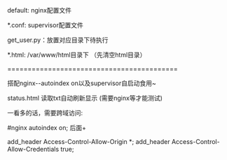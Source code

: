 default: nginx配置文件

*.conf: supervisor配置文件

get_user.py：放置对应目录下待执行

*.html: /var/www/html目录下 （先清空html目录）



==========================================

搭配nginx--autoindex on以及supervisor自启动食用~



status.html 读取txt自动刷新显示 (需要nginx等才能测试)



一看多的话，需要跨域访问: 

#nginx autoindex on; 后面+

add_header Access-Control-Allow-Origin *;
add_header Access-Control-Allow-Credentials true;








